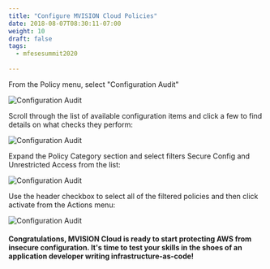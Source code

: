 ```yaml
---
title: "Configure MVISION Cloud Policies"
date: 2018-08-07T08:30:11-07:00
weight: 10
draft: false
tags:
  - mfesesummit2020
  
---
```


From the Policy menu, select "Configuration Audit"

![Configuration Audit](/images/mfe/configaudit.png?classes=border,shadow)

Scroll through the list of available configuration items and click a few to find details on what checks they perform:

![Configuration Audit](/images/mfe/audititemdetails.png?classes=border,shadow)

Expand the Policy Category section and select filters Secure Config and Unrestricted Access from the list:

![Configuration Audit](/images/mfe/filtercategories1.png?classes=border,shadow)

Use the header checkbox to select all of the filtered policies and then click activate from the Actions menu:

![Configuration Audit](/images/mfe/filtercategories2.png?classes=border,shadow)

#### Congratulations, MVISION Cloud is ready to start protecting AWS from insecure configuration.  It's time to test your skills in the shoes of an application developer writing infrastructure-as-code!
